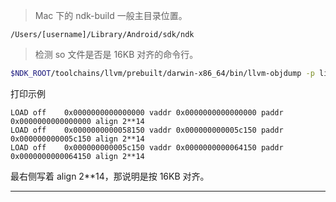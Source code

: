 > Mac 下的 ndk-build 一般主目录位置。

```
/Users/[username]/Library/Android/sdk/ndk
```

> 检测 so 文件是否是 16KB 对齐的命令行。

```bash
$NDK_ROOT/toolchains/llvm/prebuilt/darwin-x86_64/bin/llvm-objdump -p libtest.so | grep LOAD
```

打印示例

```plaintext
LOAD off    0x0000000000000000 vaddr 0x0000000000000000 paddr 0x0000000000000000 align 2**14
LOAD off    0x0000000000058150 vaddr 0x000000000005c150 paddr 0x000000000005c150 align 2**14
LOAD off    0x000000000005c150 vaddr 0x0000000000064150 paddr 0x0000000000064150 align 2**14
```

最右侧写着 align 2**14，那说明是按 16KB 对齐。

---
